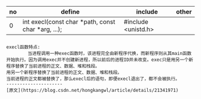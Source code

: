 |no|define|include|other|
|--|--|--|--|
|0|int execl(const char *path, const char *arg, ...);|#include <unistd.h>||

###
```
execl函数特点:
        当进程调用一种exec函数时，该进程完全由新程序代换，而新程序则从其main函数开始执行。因为调用exec并不创建新进程，所以前后的进程ID并未改变。exec只是用另一个新程序替换了当前进程的正文、数据、堆和栈段。
用另一个新程序替换了当前进程的正文、数据、堆和栈段。
当前进程的正文都被替换了，那么execl后的语句，即便execl退出了，都不会被执行。
---------------------
[原文](https://blog.csdn.net/hongkangwl/article/details/21341971)
```
